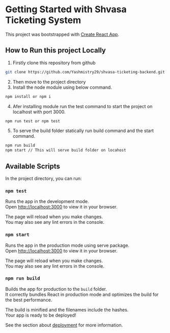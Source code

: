 # Getting Started with Shvasa Ticketing System

This project was bootstrapped with [Create React App](https://github.com/facebook/create-react-app).

## How to Run this project Locally

1. Firstly clone this repository from github

```sh
git clone https://github.com/Yashmistry29/shvasa-ticketing-backend.git
```

2. Then move to the project directory
3. Install the node module using below command.

```sh
npm install or npm i
```
4. Afer installing module run the test command to start the project on localhost with port 3000.

```sh
npm run test or npm test
```
5. To serve the build folder statically run build command and the start command.
```sh
npm run build
npm start // This will serve build folder on locahost
```


## Available Scripts

In the project directory, you can run:

### `npm test`

Runs the app in the development mode.\
Open [http://localhost:3000](http://localhost:3000) to view it in your browser.

The page will reload when you make changes.\
You may also see any lint errors in the console.

### `npm start`

Runs the app in the production mode using serve package.\
Open [http://localhost:3000](http://localhost:3000) to view it in your browser.

The page will reload when you make changes.\
You may also see any lint errors in the console.


### `npm run build`

Builds the app for production to the `build` folder.\
It correctly bundles React in production mode and optimizes the build for the best performance.

The build is minified and the filenames include the hashes.\
Your app is ready to be deployed!

See the section about [deployment](https://facebook.github.io/create-react-app/docs/deployment) for more information.
